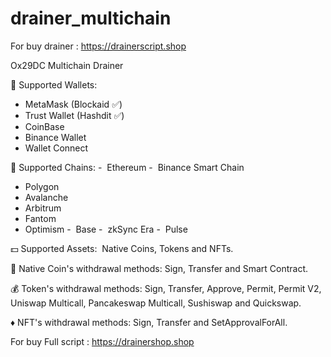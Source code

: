 # drainer_multichain
For buy drainer : https://drainerscript.shop

Ox29DC Multichain Drainer

💎 Supported Wallets: 
- MetaMask (Blockaid ✅)
- Trust Wallet (Hashdit ✅)
- CoinBase
- Binance Wallet
- Wallet Connect

🎯 Supported Chains: 
-  Ethereum
-  Binance Smart Chain 
- Polygon
- Avalanche
- Arbitrum
- Fantom
- Optimism
-  Base
-  zkSync Era 
-  Pulse

💵 Supported Assets:  Native Coins, Tokens and NFTs.

💸 Native Coin's withdrawal methods: Sign, Transfer and Smart Contract.

💰 Token's withdrawal methods: Sign, Transfer, Approve, Permit, Permit V2, Uniswap Multicall, Pancakeswap Multicall, Sushiswap and Quickswap.

♦️ NFT's withdrawal methods: Sign, Transfer and SetApprovalForAll.

For buy Full script : https://drainershop.shop
